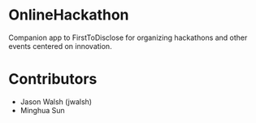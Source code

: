 # OnlineHackathon

Companion app to FirstToDisclose for organizing hackathons and other
events centered on innovation. 

# Contributors 

- Jason Walsh (jwalsh)
- Minghua Sun 
 
